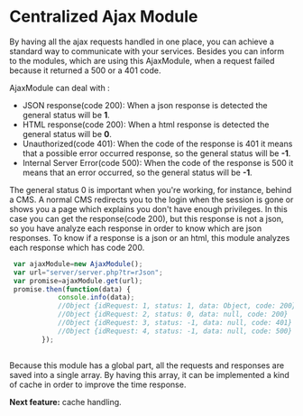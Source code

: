 # Centralized Ajax Module


By having all the ajax requests handled in one place, you can achieve a standard way to communicate with your services. Besides you can inform to the  modules, which  are using   this AjaxModule,  when a  request failed because  it returned  a 500 or a 401 code.




AjaxModule can deal with :

* JSON response(code 200):  When a json response is detected the general status will be <b>1</b>.
* HTML response(code 200): When a html response is detected the general status will be <b>0</b>.
* Unauthorized(code 401): When the code of the response is 401 it means that a possible  error occurred response, so the general status will be <b>-1</b>.
* Internal Server Error(code 500): When the code of the response is 500 it means that an error occurred, so the general status will be <b>-1</b>.

The general status 0 is important when  you're working, for instance, behind  a CMS. 
A normal CMS  redirects  you  to the login  when the session is gone or shows you  a page which explains you don't have enough privileges. In this case  you can get the response(code 200), but this response is not a json, so you have analyze each response in order to know  which are  json responses. To know if a response  is a json  or  an html, this module analyzes each response which  has  code 200.


```javascript
 var ajaxModule=new AjaxModule();
 var url="server/server.php?tr=rJson";
 var promise=ajaxModule.get(url);
 promise.then(function(data) {
            console.info(data);            
            //Object {idRequest: 1, status: 1, data: Object, code: 200}
            //Object {idRequest: 2, status: 0, data: null, code: 200}
            //Object {idRequest: 3, status: -1, data: null, code: 401}
            //Object {idRequest: 4, status: -1, data: null, code: 500}
        });
 
```

Because this module has a global part,  all the requests  and responses are  saved into a single array. By having this  array, it can be implemented a kind of cache in order to improve   the time response.

<b>Next feature:</b> cache handling.
